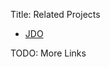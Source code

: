 Title: Related Projects

<a name="Related-Projects"></a>


 * [JDO](http://db.apache.org/jdo/)


<span class="note">TODO: More Links</span>
